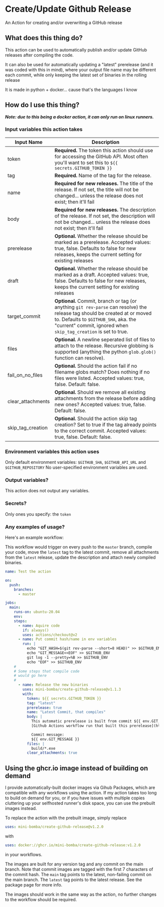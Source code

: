 # Create/Update Github Release
An Action for creating and/or overwriting a GitHub release

## What does this thing do?
This action can be used to automatically publish and/or update GitHub releases after 
compiling the code.

It can also be used for automatically updating a "latest" prerelease (and it was coded 
with this in mind), where your output file name may be different each commit, while only
keeping the latest set of binaries in the rolling release

It is made in python + docker... cause that's the languages I know

## How do I use this thing?

***Note: due to this being a docker action, it can only run on linux runners.***

### Input variables this action takes

| Input Name        | Description                                                                                                                                                                           |
|-------------------|----------------------------------------------------------------------------------------------------------------------------------------------------------------------------------------------------------------------------------------|
| token             | **Required.** The token this action should use for accessing the GitHub API. Most often you'll want to set this to `${{ secrets.GITHUB_TOKEN }}`                                                                                       |
| tag               | **Required.** Name of the tag for the release.                                                                                                                                                                                         |
| name              | **Required for new releases.** The title of the release. If not set, the title will not be changed... unless the release does not exist; then it'll fail                                                                               |
| body              | **Required for new releases.** The description of the release. If not set, the description will not be changed... unless the release does not exist; then it'll fail                                                                   |
| prerelease        | **Optional.** Whether the release should be marked as a prerelease. Accepted values: true, false. Defaults to false for new releases, keeps the current setting for existing releases                                                  |
| draft             | **Optional.** Whether the release should be marked as a draft. Accepted values: true, false. Defaults to false for new releases, keeps the current setting for existing releases                                                       |
| target_commit     | **Optional.** Commit, branch or tag (or anything `git rev-parse` can resolve) the release tag should be created at or moved to. Defaults to `$GITHUB_SHA`, aka. the "current" commit, ignored when `skip_tag_creation` is set to true. |
| files             | **Optional.** A newline seperated list of files to attach to the release. Recursive globbing is supported (anything the python `glob.glob()` function can resolve).                                                                    |
| fail_on_no_files  | **Optional.** Should the action fail if no filename globs match? Does nothing if no files were listed. Accepted values: true, false. Default: false.                                                                                   |
| clear_attachments | **Optional.** Should we remove all existing attachments from the release before adding new ones? Accepted values: true, false. Default: false.                                                                                         |
| skip_tag_creation | **Optional.** Should the action skip tag creation? Set to true if the tag already points to the correct commit. Accepted values: true, false. Default: false.                                                                          |

### Environment variables this action uses
Only default environment variables: `$GITHUB_SHA`, `$GITHUB_API_URL` and `$GITHUB_REPOSITORY`
No user-specified environment variables are used.

### Output variables?
This action does not output any variables.

### Secrets?
Only ones you specify: the `token`

### Any examples of usage?
Here's an example workflow:

This workflow would trigger on every push to the `master` branch, compile your code, 
move the `latest` tag to the latest commit, remove all attachments from the `latest` release, update the description 
and attach newly compiled binaries. 
```yaml
name: Test the action

on:
  push:
    branches:
      - master

jobs:
  main:
    runs-on: ubuntu-20.04
    env:
    steps:
      - name: Aquire code
        if: always()
        uses: actions/checkout@v2
      - name: Put commit hash/name in env variables
        run: |
          echo "GIT_HASH=$(git rev-parse --short=8 HEAD)" >> $GITHUB_ENV
          echo "GIT_MESSAGE<<EOF" >> $GITHUB_ENV
          git log -1 --pretty=%B >> $GITHUB_ENV
          echo "EOF" >> $GITHUB_ENV
    #
    # Some steps that compile code
    # would go here
    #
      - name: Release the new binaries
        uses: mini-bomba/create-github-release@v1.1.3
        with:
          token: ${{ secrets.GITHUB_TOKEN }}
          tag: "latest"
          prerelease: true
          name: "Latest Commit, that compiles"
          body: |
            This automatic prerelease is built from commit ${{ env.GIT_HASH }} and was triggered by @${{ github.actor }}
            [Github Actions workflow run that built this prerelease](https://github.com/${{ github.repository }}/actions/runs/${{ github.run_id }})

            Commit message:
            ${{ env.GIT_MESSAGE }}
          files: |
            build/*.exe
          clear_attachments: true
```
## Using the ghcr.io image instead of building on demand
I provide automatically-built docker images via Gihub Packages, which are compatible with any workflows using the action.
If my action takes too long to build on demand for you, or if you have issues with multiple copies cluttering up your
selfhosted runner's disk space, you can use the prebuilt images instead.

To replace the action with the prebuilt image, simply replace
```yaml
uses: mini-bomba/create-github-release@v1.2.0
```
with
```yaml
uses: docker://ghcr.io/mini-bomba/create-github-release:v1.2.0
```
in your workflows.

The images are built for any version tag and any commit on the main branch.
Note that commit images are tagged with the first 7 characters of the commit hash.
The `main` tag points to the latest, non-failing commit on the main branch.
The `latest` tag points to the latest release.
See the package page for more info.

The images should work in the same way as the action, no further changes to the workflow should be required.
